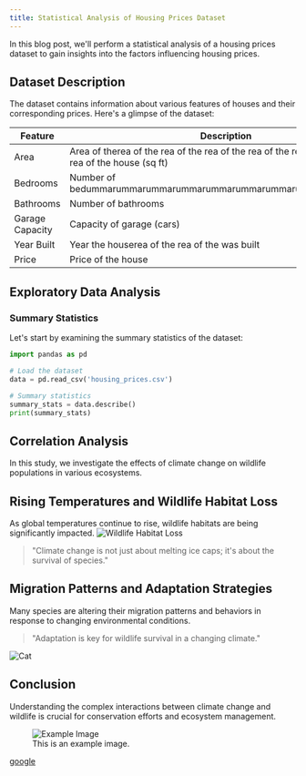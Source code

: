 ```yaml
---
title: Statistical Analysis of Housing Prices Dataset
---
```


 
In this blog post, we'll perform a statistical analysis of a housing prices dataset to gain insights into the factors influencing housing prices.

## Dataset Description

The dataset contains information about various features of houses and their corresponding prices. Here's a glimpse of the dataset:

| Feature         | Description             |
|-----------------|-------------------------|
| Area            | Area of therea of the rea of the rea of the rea of the rea of the rea of the rea of the  house (sq ft)|
| Bedrooms        | Number of bedummarummarummarummarummarummarummarummarummarrooms       |
| Bathrooms       | Number of bathrooms      |
| Garage Capacity | Capacity of garage (cars)|
| Year Built      | Year the houserea of the rea of the  was built |
| Price           | Price of the house       |

## Exploratory Data Analysis

### Summary Statistics

Let's start by examining the summary statistics of the dataset:

```python
import pandas as pd

# Load the dataset
data = pd.read_csv('housing_prices.csv')

# Summary statistics
summary_stats = data.describe()
print(summary_stats)
```

## Correlation Analysis
 
In this study, we investigate the effects of climate change on wildlife populations in various ecosystems.

## Rising Temperatures and Wildlife Habitat Loss

As global temperatures continue to rise, wildlife habitats are being significantly impacted. ![Wildlife Habitat Loss](https://example.com/wildlife_habitat_loss.jpg)

> "Climate change is not just about melting ice caps; it's about the survival of species."

## Migration Patterns and Adaptation Strategies

Many species are altering their migration patterns and behaviors in response to changing environmental conditions.

> "Adaptation is key for wildlife survival in a changing climate."


![Cat](https://res.cloudinary.com/dsgszlxeu/image/upload/v1708235068/mrinalcs/rampurhat-factory-view-from-train_gdaypr.jpg?ref=mrinalcs.github.io "A cute cat")



## Conclusion

Understanding the complex interactions between climate change and wildlife is crucial for conservation efforts and ecosystem management.

<figure>
  <img src="https://res.cloudinary.com/dsgszlxeu/image/upload/v1708235068/mrinalcs/rampurhat-factory-view-from-train_gdaypr.jpg?ref=mrinalcs.github.io" alt="Example Image">
  <figcaption>This is an example image.</figcaption>
</figure>


[google](https://google.com)